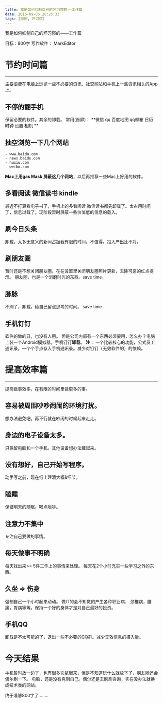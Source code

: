 ```yaml
---
title: 我是如何抑制自己的坏习惯的——工作篇
date: 2016-09-06 20:26:33
tags: [抑制, 坏习惯]
---
```


我是如何抑制自己的坏习惯的——工作篇
<!--more-->

目标：800字
写作软件： MarkEditor
# 节约时间篇
- - - - -
主要浪费在电脑上浏览一些不必要的资讯、社交网站和手机上一些资讯相关的App上。

##  不停的翻手机
保留必要的软件，其余的卸载。
常用(首屏)： **微信 qq 百度地图 qq邮箱 日历  时钟 设置 相机 **

##  抽空浏览一下几个网站
    - www.baidu.com
    - news.baidu.com
    - huxiu.com
    - weibo.com
**Mac上用gas Mask 屏蔽这几个网站**，以后再推荐一些Mac上好用的软件。

##  多看阅读 微信读书 kindle
最近不打算看电子书了，手机上的多看阅读 微信读书都先卸载了。太占用时间了，信息过载了，现阶段暂时屏蔽一些价值低的信息的载入。

##  刷今日头条
卸载，太多无意义的新闻占据我有限的时间，不值得。投入产出比不对。

## 刷朋友圈
暂时还是不想关闭朋友圈，在在设置里关闭朋友圈照片更新，去除可恶的红点提示。
朋友圈，也是一个消磨时光的东西。save time。

##  脉脉
不刷了，卸载，给自己留点思考的时间。 save time

## 手机钉钉 
软件的做的丑，也没有人用。 但是公司内部有一个东西必须要用，怎么办？电脑上装一个Android模拟器。手机钉钉**卸载**。
**注**： 一个比较核心的功能，公式员工通讯录。一个个手点存入手机通讯录。减少对钉钉（无效软件的）的依赖。

# 提高效率篇
- - - - -
提高做事效率，在有限的时间里做更多的事。

##  容易被周围吵吵闹闹的环境打扰。
想办法避免吧。再不行就在吵闹的时候起来走走。

## 身边的电子设备太多。
只保留电脑和一个手机。其他设备想办法藏起来。

## 没有想好，自己开始写程序。
动手写之前，现在纸上理清大概&细节。

## 瞌睡
保证明天的随眠。喝点咖啡。

## 注意力不集中
专注自己要做的事情。

## 每天做事不明确
每天找出来>= 5件工作上的事情来处理。
每天花2个小时充实一些学习之外的东西。

## 久坐 => 伤身
强制自己一个小时起来动动。
做IT的会不知觉的产生各种职业病， 颈椎病，腰痛，胃病等等。保持一个好的身体才是对自己最好的投资。
## 手机QQ
卸载是不太可能的了，退出一些不必要的QQ群。减少无效信息的摄入量。
# 今天结果
手机暂时放一边了，也有很多次拿起来，但是不知道玩什么就放下了，朋友圈还会偶尔刷一下。
电脑，还是没有克制自己。偶尔还是去刷刷咨询，实在没办法就换成技术类的网站。

终于凑够800字了........